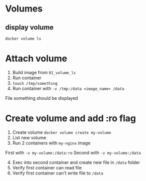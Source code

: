 # Volumes

## display volume

`docker volume ls`

# Attach volume

1. Build image from `01_volume_ls`
2. Run container 
3. `touch /tmp/something`
3. Run container with `-v /tmp:/data <image_name> /data`

File something should be displayed


# Create volume and add :ro flag

1. Create volume `docker volume create my-volume`
2. List new volume
3. Run 2 containers with `my-nginx` image

First with `-v my-volume:/data:ro`
Second with `-v my-volume:/data`

4. Exec into second container and create new file in `/data` folder
5. Verify first container can read file
6. Verify first container can't write file to `/data`